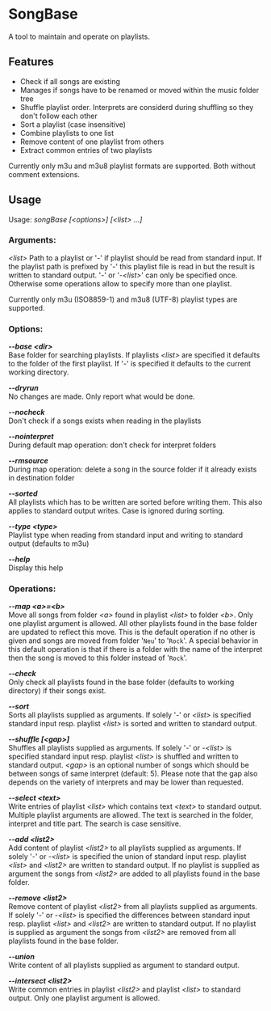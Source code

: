 # SongBase
A tool to maintain and operate on playlists.

## Features
* Check if all songs are existing
* Manages if songs have to be renamed or moved within the music folder tree
* Shuffle playlist order. Interprets are considerd during shuffling so they don't follow each other
* Sort a playlist (case insensitive)
* Combine playlists to one list
* Remove content of one playlist from others
* Extract common entries of two playlists

Currently only m3u and m3u8 playlist formats are supported. Both without comment extensions.

## Usage
Usage: *songBase [\<options\>] [\<list\> ...]*

### Arguments:
*\<list\>* Path to a playlist or '*-*' if playlist should be read from standard input.
If the playlist path is prefixed by '*-*' this playlist file is read in but the result is written to standard output.
'*-*' or '*-\<list\>*' can only be specified once.
Otherwise some operations allow to specify more than one playlist.

Currently only m3u (ISO8859-1) and m3u8 (UTF-8) playlist types are supported.

### Options:
***--base \<dir\>***  
Base folder for searching playlists. If playlists *\<list\>* are specified it defaults to the folder of the first playlist. If '*-*' is specified it defaults to the current working directory.

***--dryrun***  
No changes are made. Only report what would be done.

***--nocheck***  
Don't check if a songs exists when reading in the playlists

***--nointerpret***  
During default map operation: don't check for interpret folders

***--rmsource***  
During map operation: delete a song in the source folder if it already exists in destination folder

***--sorted***  
All playlists which has to be written are sorted before writing them.
This also applies to standard output writes.
Case is ignored during sorting.

***--type \<type\>***  
Playlist type when reading from standard input and writing to standard output (defaults to m3u)

***--help***  
Display this help

### Operations:
***--map \<a\>=\<b\>***  
Move all songs from folder *\<a\>* found in playlist *\<list\>* to folder *\<b\>*.
Only one playlist argument is allowed.
All other playlists found in the base folder are updated to reflect this move.
This is the default operation if no other is given and songs are moved from folder '`Neu`' to '`Rock`'.
A special behavior in this default operation is that if there is a folder with the name of the interpret
then the song is moved to this folder instead of '`Rock`'.

***--check***  
Only check all playlists found in the base folder (defaults to working directory) if their songs exist.

***--sort***  
Sorts all playlists supplied as arguments.
If solely '*-*' or *\<list\>* is specified standard input resp. playlist *\<list\>* is sorted and written to standard output.

***--shuffle [\<gap\>]***  
Shuffles all playlists supplied as arguments.
If solely '*-*' or *-\<list\>* is specified standard input resp. playlist *\<list\>* is shuffled and written to standard output.
*\<gap\>* is an optional number of songs which should be between songs of same interpret (default: 5).
Please note that the gap also depends on the variety of interprets and may be lower than requested.

***--select \<text\>***  
Write entries of playlist *\<list\>* which contains text *\<text\>* to standard output.
Multiple playlist arguments are allowed.
The text is searched in the folder, interpret and title part.
The search is case sensitive.
                    
***--add \<list2\>***  
Add content of playlist *\<list2\>* to all playlists supplied as arguments.
If solely '-' or *-\<list\>* is specified the union of standard input resp. playlist *\<list\>* and *\<list2\>* are written to standard output.
If no playlist is supplied as argument the songs from *\<list2\>* are added to all playlists found in the base folder.
                    
***--remove \<list2\>***  
Remove content of playlist *\<list2\>* from all playlists supplied as arguments. 
If solely '-' or *-\<list\>* is specified the differences between standard input resp. playlist *\<list\>* and *\<list2\>* are written to standard output.
If no playlist is supplied as argument the songs from *\<list2\>* are removed from all playlists found in the base folder.
                    
***--union***  
Write content of all playlists supplied as argument to standard output.

***--intersect \<list2\>***  
Write common entries in playlist *\<list2\>* and playlist *\<list\>* to standard output. Only one playlist argument is allowed.
